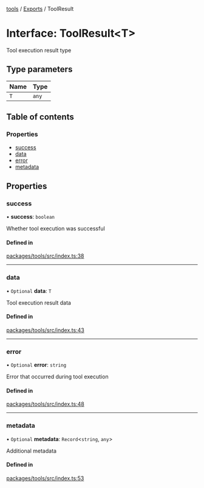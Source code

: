 <!-- 
 ⚠️  AUTO-GENERATED FILE - DO NOT EDIT MANUALLY
 This file is automatically generated by scripts/docs-generator.js
 To make changes, edit the source TypeScript files or update the generator script
-->

[tools](../../) / [Exports](../modules) / ToolResult

# Interface: ToolResult\<T\>

Tool execution result type

## Type parameters

| Name | Type |
| :------ | :------ |
| `T` | `any` |

## Table of contents

### Properties

- [success](ToolResult#success)
- [data](ToolResult#data)
- [error](ToolResult#error)
- [metadata](ToolResult#metadata)

## Properties

### success

• **success**: `boolean`

Whether tool execution was successful

#### Defined in

[packages/tools/src/index.ts:38](https://github.com/woojubb/robota/blob/99dadbf06916eba8bc2a112b20eb18f9ab438c3e/packages/tools/src/index.ts#L38)

___

### data

• `Optional` **data**: `T`

Tool execution result data

#### Defined in

[packages/tools/src/index.ts:43](https://github.com/woojubb/robota/blob/99dadbf06916eba8bc2a112b20eb18f9ab438c3e/packages/tools/src/index.ts#L43)

___

### error

• `Optional` **error**: `string`

Error that occurred during tool execution

#### Defined in

[packages/tools/src/index.ts:48](https://github.com/woojubb/robota/blob/99dadbf06916eba8bc2a112b20eb18f9ab438c3e/packages/tools/src/index.ts#L48)

___

### metadata

• `Optional` **metadata**: `Record`\<`string`, `any`\>

Additional metadata

#### Defined in

[packages/tools/src/index.ts:53](https://github.com/woojubb/robota/blob/99dadbf06916eba8bc2a112b20eb18f9ab438c3e/packages/tools/src/index.ts#L53)
